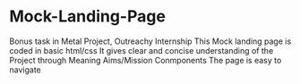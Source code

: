# Mock-Landing-Page
Bonus task in Metal Project, Outreachy Internship
This Mock landing page is coded in basic html/css
It gives clear and concise understanding of the Project through
Meaning
Aims/Mission
Conmponents
The page is easy to navigate

